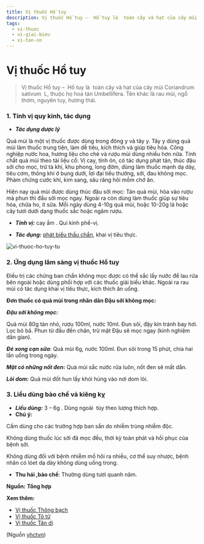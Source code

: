 ```yaml
---
title: Vị thuốc Hồ tuy
description: Vị thuốc Hồ tuy –  Hồ tuy là  toàn cây và hạt của cây mùi Coriandrum  sativum  L, thuộc họ hoa tán Umbellifera. Tên khác là rau mùi, ngổ thơm, nguyên tuy, hương thái. 
tags:
  - vi-thuoc
  - vi-giai-bieu
  - vi-tan-on
---
```


# Vị thuốc Hồ tuy 

> Vị thuốc Hồ tuy –  Hồ tuy là  toàn cây và hạt của cây mùi Coriandrum  sativum  L, thuộc họ hoa tán Umbellifera. Tên khác là rau mùi, ngổ thơm, nguyên tuy, hương thái. 

### 1. Tính vị quy kinh, tác dụng

* ***Tác dụng dược lý***

Quả mùi là một vị thuốc được dùng trong đông y và tây y. Tây y dùng quả mùi làm thuốc trung tiện, làm dễ tiêu, kích thích và giúp tiêu hóa. Công nghiệp nước hoa, hương liệu cho chè và rượu mùi dùng nhiều hơn nữa. Tính chất quả mùi theo tài liệu cổ: Vị cay, tính ôn, có tác dụng phát tán, thúc đậu sởi cho mọc, trừ tà khí, khu phong, long đờm, dùng làm thuốc mạnh dạ dày, tiêu cơm, thông khí ở bụng dưới, lợi đại tiểu thường, sởi, đau không mọc. Phàm chứng cước khí, kim sang, sâu răng hôi mồm chớ ăn.

Hiện nay quả mùi được dùng thúc đậu sởi mọc: Tán quả mùi, hòa vào rượu mà phun thì đầu sởi mọc ngay. Ngoài ra còn dùng làm thuốc giúp sự tiêu hóa, chữa ho, ít sữa. Mỗi ngày dùng 4-10g quả mùi, hoặc 10-20g lá hoặc cây tươi dưới dạng thuốc sắc hoặc ngâm rượu.

* ***Tính vị:*** cay ấm . Qui kinh phế-vị.

* ***Tác dụng:*** [phát biểu thấu chẩn](/yhctvn/dai-cuong-thuoc-giai-bieu), khai vị tiêu thực.

![vi-thuoc-ho-tuy-tu](/imgs/yhctvn/vi-thuoc-ho-tuy-tu.jpg)

### 2. Ứng dụng lâm sàng vị thuốc Hồ tuy

Điều trị các chứng ban chẩn không mọc được có thể sắc lấy nước để lau rửa bên ngoài hoặc dùng phối hợp với các thuốc giải biểu khác. Ngoài ra rau mùi có tác dụng khai vị tiêu thực, kích thích ăn uống.

**Đơn thuốc có quả mùi trong nhân dân Đậu sởi không mọc:**

***Đậu sởi không mọc:***

Quả mùi 80g tán nhỏ, rượu 100ml, nước 10ml. Đun sôi, đậy kín tránh bay hơi. Lọc bỏ bã. Phun từ đầu đến chân, trừ mặt Đậu sẽ mọc ngay (kinh nghiệm dân gian). 

***Đẻ xong cạn sữa***: Quả mùi 6g, nước 100ml. Đun sôi trong 15 phút, chia hai lần uống trong ngày.

***Mặt có những nốt đen*:** Quà mùi sắc nước rửa luôn, nốt đen sẽ mất dån.

***Lòi dom:*** Quả mùi đốt hun lấy khói húng vào nơi dom lòi.

### 3. Liều dùng bào chế và kiêng kỵ

* ***Liều dùng:*** 3 – 6g . Dùng ngoài  tùy theo lượng thích hợp.
* **Chú ý:**

Cấm dùng cho các trường hợp ban sẩn do nhiễm trùng nhiễm độc. 

Không dùng thuốc lúc sởi đã mọc đều, thời kỳ toàn phát và hồi phục của bệnh sởi. 

Không dùng đối với bệnh nhiễm mồ hôi ra nhiều, cơ thể suy nhược, bệnh nhân có lóet dạ dày không dùng uống trong.

* **Thu hái ,bào chế**: Thường dùng tươi quanh năm.

**Nguồn:** **Tổng hợp**

**Xem thêm:**

* [Vị thuốc Thông bạch](/yhctvn/vi-thuoc-thong-bach)
* [Vị thuốc Tô tử](/yhctvn/vi-thuoc-tu-to)
* [Vị thuốc Tân di](/yhctvn/vi-thuoc-tan-di)

(Nguồn <a href="https://yhctvn.com/vi-thuoc-ho-tuy/" target="_blank">yhctvn</a>)
